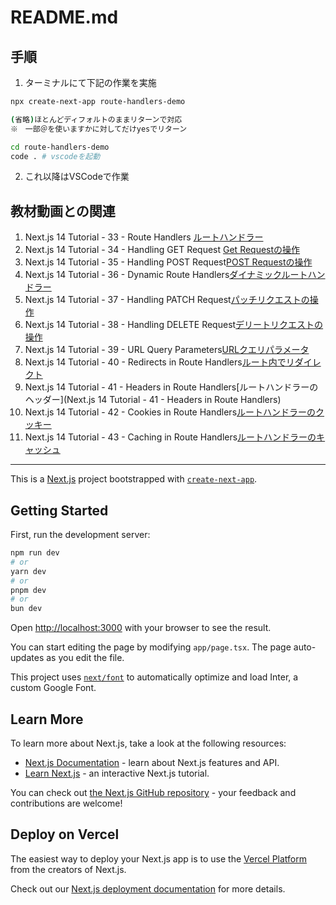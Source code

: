 # README.md

## 手順

1. ターミナルにて下記の作業を実施

```bash
npx create-next-app route-handlers-demo

(省略)ほとんどディフォルトのままリターンで対応
※　一部＠を使いますかに対してだけyesでリターン

cd route-handlers-demo
code . # vscodeを起動

```

2. これ以降はVSCodeで作業

## 教材動画との関連

1. Next.js 14 Tutorial - 33 - Route Handlers [ルートハンドラー](https://youtu.be/25yY2RVRq_M?si=2B4FznpNTQJ2Ye_i)
2. Next.js 14 Tutorial - 34 - Handling GET Request [Get Requestの操作](https://youtu.be/b3ue9WL5fk8?si=pzk2dP9ACsYLnYB3)
3. Next.js 14 Tutorial - 35 - Handling POST Request[POST Requestの操作](https://youtu.be/pzPS7Fn-8tE?si=fyCjJi6pmxvXtl6Q)
4. Next.js 14 Tutorial - 36 - Dynamic Route Handlers[ダイナミックルートハンドラー](https://youtu.be/TGbC8F0gjC8?si=9PyB7crSiGHX3w7C)
5. Next.js 14 Tutorial - 37 - Handling PATCH Request[パッチリクエストの操作](https://youtu.be/bDbBh7lEamE?si=flef-g07DlDcCKtd)
6. Next.js 14 Tutorial - 38 - Handling DELETE Request[デリートリクエストの操作](https://youtu.be/x3KCt1Oc278?si=viFLzJfDCC2TnrY1)
7. Next.js 14 Tutorial - 39 - URL Query Parameters[URLクエリパラメータ](https://youtu.be/fuxSl-K0oI0?si=bndRt-Gu1pBHUmKQ)
8. Next.js 14 Tutorial - 40 - Redirects in Route Handlers[ルート内でリダイレクト](https://youtu.be/54eKbXPrvuo?si=3qAltsQOWJWFpB1I)
9. Next.js 14 Tutorial - 41 - Headers in Route Handlers[ルートハンドラーのヘッダー](Next.js 14 Tutorial - 41 - Headers in Route Handlers)
10. Next.js 14 Tutorial - 42 - Cookies in Route Handlers[ルートハンドラーのクッキー](https://youtu.be/1qd3_OGL5Ko?si=Vt9p5sjD6Iy5qnGL)
11. Next.js 14 Tutorial - 43 - Caching in Route Handlers[ルートハンドラーのキャッシュ](https://youtu.be/5_cJFYZSiDM?si=hsf2vSc55mGf0Ypj)

<hr>

This is a [Next.js](https://nextjs.org/) project bootstrapped with [`create-next-app`](https://github.com/vercel/next.js/tree/canary/packages/create-next-app).

## Getting Started

First, run the development server:

```bash
npm run dev
# or
yarn dev
# or
pnpm dev
# or
bun dev
```

Open [http://localhost:3000](http://localhost:3000) with your browser to see the result.

You can start editing the page by modifying `app/page.tsx`. The page auto-updates as you edit the file.

This project uses [`next/font`](https://nextjs.org/docs/basic-features/font-optimization) to automatically optimize and load Inter, a custom Google Font.

## Learn More

To learn more about Next.js, take a look at the following resources:

- [Next.js Documentation](https://nextjs.org/docs) - learn about Next.js features and API.
- [Learn Next.js](https://nextjs.org/learn) - an interactive Next.js tutorial.

You can check out [the Next.js GitHub repository](https://github.com/vercel/next.js/) - your feedback and contributions are welcome!

## Deploy on Vercel

The easiest way to deploy your Next.js app is to use the [Vercel Platform](https://vercel.com/new?utm_medium=default-template&filter=next.js&utm_source=create-next-app&utm_campaign=create-next-app-readme) from the creators of Next.js.

Check out our [Next.js deployment documentation](https://nextjs.org/docs/deployment) for more details.
